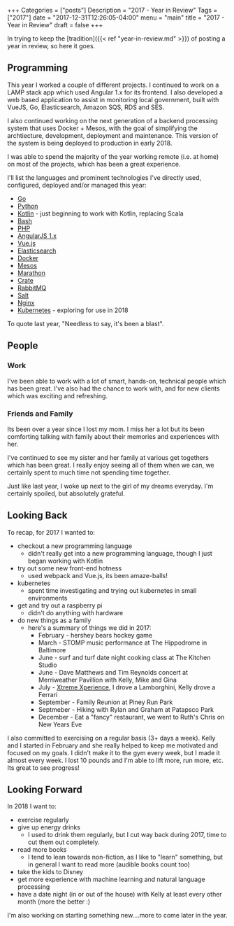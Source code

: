 +++
Categories = ["posts"]
Description = "2017 - Year in Review"
Tags = ["2017"]
date = "2017-12-31T12:26:05-04:00"
menu = "main"
title = "2017 - Year in Review"
draft = false
+++

In trying to keep the [tradition]({{< ref "year-in-review.md" >}}) of posting a year in review,
so here it goes.

## Programming

This year I worked a couple of different projects. I continued to work on a LAMP stack app which used Angular 1.x
for its frontend. I also developed a web based application to assist in monitoring local government, built with VueJS, Go, Elasticsearch, Amazon SQS, RDS and SES.

I also continued working on the next generation of a backend processing system that uses Docker + Mesos, with the goal
of simplifying the archtiecture, development, deployment and maintenance. This version of the system is being deployed
to production in early 2018.

I was able to spend the majority of the year working remote (i.e. at home) on most of the projects, which has been
a great experience.

I'll list the languages and prominent technologies I've directly used, configured, deployed and/or managed this year:

* [Go](http://golang.org)
* [Python](http://python.org)
* [Kotlin](https://kotlinlang.org/) - just beginning to work with Kotlin, replacing Scala
* [Bash](https://www.gnu.org/software/bash/)
* [PHP](http://www.php.net/)
* [AngularJS 1.x](https://angularjs.org/)
* [Vue.js](https://vuejs.org/)
* [Elasticsearch](https://www.elastic.co/products/elasticsearch)
* [Docker](https://www.docker.com/)
* [Mesos](http://mesos.apache.org/)
* [Marathon](https://mesosphere.github.io/marathon/)
* [Crate](https://crate.io/)
* [RabbitMQ](https://www.rabbitmq.com/)
* [Salt](https://docs.saltstack.com/en/2016.3/contents.html)
* [Nginx](https://nginx.org/en/)
* [Kubernetes](https://kubernetes.io/) - exploring for use in 2018

To quote last year, "Needless to say, it's been a blast".

## People

### Work

I've been able to work with a lot of smart, hands-on, technical people which has
been great. I've also had the chance to work with, and for new clients which was exciting
and refreshing.

### Friends and Family

Its been over a year since I lost my mom. I miss her a lot but its been comforting talking with
family about their memories and experiences with her.

I've continued to see my sister and her family at various get togethers which has been great.
I really enjoy seeing all of them when we can, we certainly spent to much time not spending
time together.

Just like last year, I woke up next to the girl of my dreams everyday. I'm certainly spoiled, but
absolutely grateful.

## Looking Back

To recap, for 2017 I wanted to:

* checkout a new programming language
    * didn't really get into a new programming language, though I just began working with Kotlin
* try out some new front-end hotness
    * used webpack and Vue.js, its been amaze-balls!
* kubernetes
    * spent time investigating and trying out kubernetes in small environments
* get and try out a raspberry pi
    * didn't do anything with hardware
* do new things as a family
    * here's a summary of things we did in 2017:
        * February - hershey bears hockey game 
        * March - STOMP music performance at The Hippodrome in Baltimore
        * June - surf and turf date night cooking class at The Kitchen Studio
        * June - Dave Matthews and Tim Reynolds concert at Merriweather Pavillion with Kelly, Mike and Gina
        * July - [Xtreme Xperience](https://www.thextremexperience.com), I drove a Lamborghini, Kelly drove a Ferrari
        * September - Family Reunion at Piney Run Park
        * Septmeber - Hiking with Rylan and Graham at Patapsco Park
        * December - Eat a "fancy" restaurant, we went to Ruth's Chris on New Years Eve

I also committed to exercising on a regular basis (3+ days a week). Kelly and I started in February and she
really helped to keep me motivated and focused on my goals. I didn't make it to the gym every week, but I
made it almost every week. I lost 10 pounds and I'm able to lift more, run more, etc. Its great to see progress!

## Looking Forward

In 2018 I want to:

* exercise regularly
* give up energy drinks
    * I used to drink them regularly, but I cut way back during 2017, time to cut them out completely.
* read more books
    * I tend to lean towards non-fiction, as I like to "learn" something, but in general I want to read more (audible books count too)
* take the kids to Disney
* get more experience with machine learning and natural language processing
* have a date night (in or out of the house) with Kelly at least every other month (more the better :)

I'm also working on starting something new....more to come later in the year.